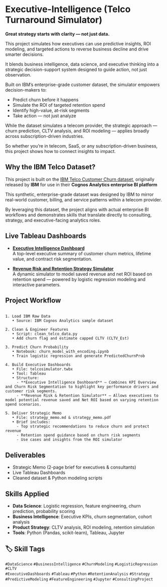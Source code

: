 # Executive-Intelligence (Telco Turnaround Simulator)


**Great strategy starts with clarity — not just data.**  

This project simulates how executives can use predictive insights, ROI modeling, and targeted actions to reverse business decline and drive smarter decisions.

It blends business intelligence, data science, and executive thinking into a strategic decision-support system designed to guide action, not just observation.

Built on IBM’s enterprise-grade customer dataset, the simulator empowers decision-makers to:
- Predict churn before it happens
- Simulate the ROI of targeted retention spend
- Identify high-value, at-risk segments
- Take action — not just analyze

While the dataset simulates a telecom provider, the strategic approach — churn prediction, CLTV analysis, and ROI modeling — applies broadly across subscription-driven industries.

So whether you’re in telecom, SaaS, or any subscription-driven business, this project shows how to connect insights to impact.

## Why the IBM Telco Dataset?

This project is built on the [IBM Telco Customer Churn dataset](https://www.ibm.com/docs/en/cognos-analytics/11.1.0?topic=samples-telco-customer-churn), originally released by **IBM** for use in their **Cognos Analytics enterprise BI platform**

This synthetic, enterprise-grade dataset was designed by IBM to mirror real-world customer, billing, and service patterns within a telecom provider.

By leveraging this dataset, the project aligns with actual enterprise BI workflows and demonstrates skills that translate directly to consulting, strategy, and executive-facing analytics roles.


## Live Tableau Dashboards

- [**Executive Intelligence Dashboard**](https://public.tableau.com/views/telcosimulatore/ExecutiveDashboard?:language=en-US&:sid=&:redirect=auth&:display_count=n&:origin=viz_share_link)  
  A top-level executive summary of customer churn metrics, lifetime value, and contract risk segmentation.

- [**Revenue Risk and Retention Strategy Simulator**](https://public.tableau.com/views/telcosimulatore2/SimulatorDashboard?:language=en-US&:sid=&:redirect=auth&:display_count=n&:origin=viz_share_link)  
  A dynamic simulator to model saved revenue and net ROI based on retention spend — powered by logistic regression modeling and interactive parameters.


## Project Workflow 

```plaintext

1. Load IBM Raw Data
   • Source: IBM Cognos Analytics sample dataset

2. Clean & Engineer Features
   • Script: clean_telco_data.py
   • Add churn flag and estimate capped CLTV (CLTV_Est)

3. Predict Churn Probability
   • Notebook: churn_model_with_encoding.ipynb
   • Train logistic regression and generate PredictedChurnProb

4. Build Executive Dashboards
   • File: telcosimulator.twbx
   • Tool: Tableau
   • Structure:
     - **Executive Intelligence Dashboard** — Combines KPI Overview and Churn Risk Segmentation to highlight key performance drivers and customer risk segments.
     - **Revenue Risk & Retention Simulator** — Allows executives to model potential revenue saved and Net ROI based on varying retention spend scenarios.

5. Deliver Strategic Memo
   • File: strategy_memo.md & strategy_memo.pdf
   • Brief includes:
     - Top strategic recommendations to reduce churn and protect revenue
     - Retention spend guidance based on churn risk segments
     - Use cases and insights from the ROI simulator
```

## Deliverables
- Strategic Memo (2-page brief for executives & consultants)
- Live Tableau Dashboards
- Cleaned dataset & Python modeling scripts


## Skills Applied

- **Data Science**: Logistic regression, feature engineering, churn prediction, probability scoring  
- **Business Intelligence**: Executive KPIs, churn segmentation, cohort analysis  
- **Product Strategy**: CLTV analysis, ROI modeling, retention simulation  
- **Tools**: Python (Pandas, scikit-learn), Tableau, Jupyter


## 🏷️ Skill Tags

`#DataScience` `#BusinessIntelligence` `#ChurnModeling` `#LogisticRegression` `#CLTV`  
`#ExecutiveDashboards` `#Tableau` `#Python` `#RetentionAnalysis` `#Strategy`  
`#PredictiveModeling` `#FeatureEngineering` `#Jupyter` `#ConsultingProject`
